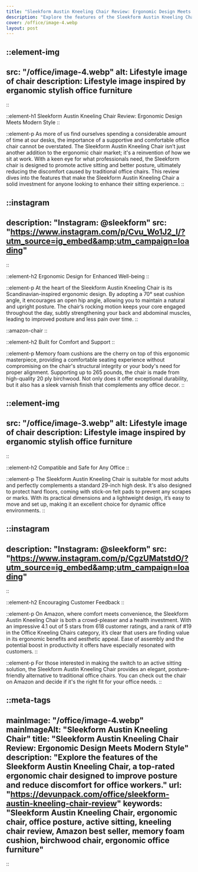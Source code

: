 ```yaml
---
title: "Sleekform Austin Kneeling Chair Review: Ergonomic Design Meets Modern Style"
description: "Explore the features of the Sleekform Austin Kneeling Chair, a top-rated ergonomic chair designed to improve posture and reduce discomfort for office workers."
cover: /office/image-4.webp
layout: post
---
```


::element-img
---
src: "/office/image-4.webp"
alt: Lifestyle image of chair
description: Lifestyle image inspired by erganomic stylish office furniture
---
::
 
::element-h1
Sleekform Austin Kneeling Chair Review: Ergonomic Design Meets Modern Style
::

::element-p
As more of us find ourselves spending a considerable amount of time at our desks, the importance of a supportive and comfortable office chair cannot be overstated. The Sleekform Austin Kneeling Chair isn’t just another addition to the ergonomic chair market; it's a reinvention of how we sit at work. With a keen eye for what professionals need, the Sleekform chair is designed to promote active sitting and better posture, ultimately reducing the discomfort caused by traditional office chairs. This review dives into the features that make the Sleekform Austin Kneeling Chair a solid investment for anyone looking to enhance their sitting experience.
::

::instagram
---
description: "Instagram: @sleekform"
src: "https://www.instagram.com/p/Cvu_Wo1J2_I/?utm_source=ig_embed&amp;utm_campaign=loading"
---
::

::element-h2
Ergonomic Design for Enhanced Well-being
::


::element-p
At the heart of the Sleekform Austin Kneeling Chair is its Scandinavian-inspired ergonomic design. By adopting a 70° seat cushion angle, it encourages an open hip angle, allowing you to maintain a natural and upright posture. The chair’s rocking motion keeps your core engaged throughout the day, subtly strengthening your back and abdominal muscles, leading to improved posture and less pain over&nbsp;time.
::

::amazon-chair
::

::element-h2
Built for Comfort and Support
::

::element-p
Memory foam cushions are the cherry on top of this ergonomic masterpiece, providing a comfortable seating experience without compromising on the chair's structural integrity or your body's need for proper alignment. Supporting up to 265 pounds, the chair is made from high-quality 20 ply birchwood. Not only does it offer exceptional durability, but it also has a sleek varnish finish that complements any office decor.
::

::element-img
---
src: "/office/image-3.webp"
alt: Lifestyle image of chair
description: Lifestyle image inspired by erganomic stylish office furniture
---
::

::element-h2
Compatible and Safe for Any Office
::

::element-p
The Sleekform Austin Kneeling Chair is suitable for most adults and perfectly complements a standard 29-inch high desk. It's also designed to protect hard floors, coming with stick-on felt pads to prevent any scrapes or marks. With its practical dimensions and a lightweight design, it’s easy to move and set up, making it an excellent choice for dynamic office environments.
::


::instagram
---
description: "Instagram: @sleekform"
src: "https://www.instagram.com/p/CgzUMatstdO/?utm_source=ig_embed&amp;utm_campaign=loading"
---
::

::element-h2
Encouraging Customer Feedback
::

::element-p
On Amazon, where comfort meets convenience, the Sleekform Austin Kneeling Chair is both a crowd-pleaser and a health investment. With an impressive 4.1 out of 5 stars from 618 customer ratings, and a rank of #19 in the Office Kneeling Chairs category, it’s clear that users are finding value in its ergonomic benefits and aesthetic appeal. Ease of assembly and the potential boost in productivity it offers have especially resonated with customers.
::

::element-p
For those interested in making the switch to an active sitting solution, the Sleekform Austin Kneeling Chair provides an elegant, posture-friendly alternative to traditional office chairs. You can check out the chair on Amazon and decide if it's the right fit for your office needs.
::



::meta-tags
---
mainImage: "/office/image-4.webp"
mainImageAlt: "Sleekform Austin Kneeling Chair"
title: "Sleekform Austin Kneeling Chair Review: Ergonomic Design Meets Modern Style"
description: "Explore the features of the Sleekform Austin Kneeling Chair, a top-rated ergonomic chair designed to improve posture and reduce discomfort for office workers."
url: "https://devunpack.com/office/sleekform-austin-kneeling-chair-review"
keywords: "Sleekform Austin Kneeling Chair, ergonomic chair, office posture, active sitting, kneeling chair review, Amazon best seller, memory foam cushion, birchwood chair, ergonomic office furniture"
---
::

